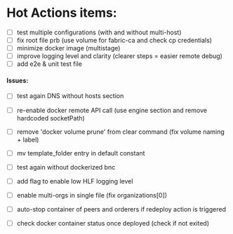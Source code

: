 
# Hot Actions items:

 - [ ] test multiple configurations (with and without multi-host)
 - [ ] fix root file prb (use volume for fabric-ca and check cp credentials)
 - [ ] minimize docker image (multistage)
 - [ ] improve logging level and clarity (clearer steps = easier remote debug)
 - [ ] add e2e & unit test file 

#### Issues:

 - [ ] test again DNS without hosts section 
 - [ ] re-enable docker remote API call (use engine section and remove hardcoded socketPath)
 - [ ] remove 'docker volume prune' from clear command (fix volume naming + label)
 - [ ] mv template_folder entry in default constant
 - [ ] test again without dockerized bnc
 - [ ] add flag to enable low HLF logging level
 - [ ] enable multi-orgs in single file (fix organizations[0])
 - [ ] auto-stop container of peers and orderers if redeploy action is triggered
 - [ ] check docker container status once deployed (check if not exited)


